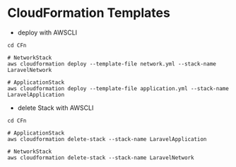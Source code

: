 # CloudFormation Templates

- deploy with AWSCLI
```bash:
cd CFn

# NetworkStack
aws cloudformation deploy --template-file network.yml --stack-name LaravelNetwork

# ApplicationStack
aws cloudformation deploy --template-file application.yml --stack-name LaravelApplication
```

- delete Stack with AWSCLI
```bash:
cd CFn

# ApplicationStack
aws cloudformation delete-stack --stack-name LaravelApplication

# NetworkStack
aws cloudformation delete-stack --stack-name LaravelNetwork
```